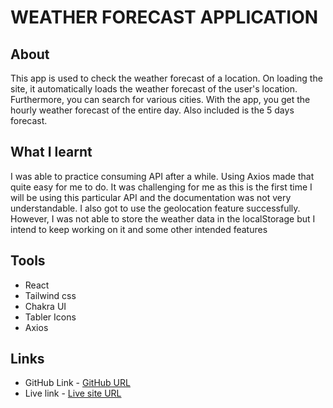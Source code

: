 # WEATHER FORECAST APPLICATION

## About
This app is used to check the weather forecast of a location. On loading the site, it automatically loads the weather forecast of the user's location. Furthermore, you can search for various cities. 
With the app, you get the hourly weather forecast of the entire day. Also included is the 5 days forecast. 

## What I learnt
I was able to practice consuming API after a while. Using Axios made that quite easy for me to do. It was challenging for me as this is the first time I will be using this particular API and the documentation was not very understandable. I also got to use the geolocation feature successfully. However, I was not able to store the weather data in the localStorage but I intend to keep working on it and some other intended features 

## Tools
  - React
  - Tailwind css
  - Chakra UI
  - Tabler Icons
  - Axios

## Links
  - GitHub Link - [GitHub URL](https://github.com/Bebe-dev/Weather-App)
  - Live link - [Live site URL](https://sunny-froyo-2942d8.netlify.app/) 